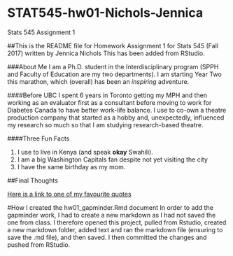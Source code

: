 # STAT545-hw01-Nichols-Jennica
Stats 545 Assignment 1

##This is the README file for Homework Assignment 1 for Stats 545 (Fall 2017) written by Jennica Nichols
This has been added from RStudio. 

###About Me
I am a Ph.D. student in the Interdisciplinary program (SPPH and Faculty of Education are my two departments). I am starting Year Two this marathon, which (overall) has been an *inspiring* adventure. 

####Before UBC
I spent 6 years in Toronto getting my MPH and then working as an evaluator first as a consultant before moving to work for Diabetes Canada to have better work-life balance. I use to co-own a theatre production company that started as a hobby and, unexpectedly, influenced my research so much so that I am studying research-based theatre. 

####Three Fun Facts
1. I use to live in Kenya (and speak **okay** Swahili).
2. I am a big Washington Capitals fan despite not yet visiting the city
3. I have the same birthday as my mom.

##Final Thoughts

[Here is a link to one of my favourite quotes](http://voiceseducation.org/sites/default/files/images/carlsaganexistence.jpg "Blue Dot")


#How I created the hw01_gapminder.Rmd document
In order to add the gapminder work, I had to create a new markdown as I had not saved the one from class. I therefore opened this project, pulled from Rstudio, created a new markdown folder, added text and ran the markdown file (ensuring to save the .md file), and then saved. I then committed the changes and pushed from RStudio.
